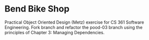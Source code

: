 # Bend Bike Shop

Practical Object Oriented Design (Metz) exercise for CS 361 Software Engineering. Fork branch and refactor the pood-03 branch using the principles of Chapter 3: Managing Dependencies.
